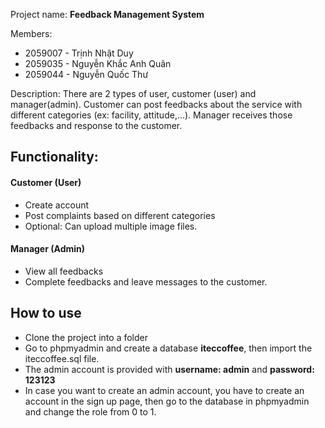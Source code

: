 Project name: **Feedback Management System**



Members:

- 2059007 - Trịnh Nhật Duy
- 2059035 - Nguyễn Khắc Anh Quân
- 2059044 - Nguyễn Quốc Thư

Description: There are 2 types of user, customer (user) and manager(admin). Customer can post feedbacks about the service with different categories (ex: facility, attitude,…).
Manager receives those feedbacks and response to the customer.

## Functionality:

#### Customer (User)
- Create account
- Post complaints based on different categories
- Optional: Can upload multiple image files.
#### Manager (Admin)
- View all feedbacks
- Complete feedbacks and leave messages to the customer.

## How to use
- Clone the project into a folder
- Go to phpmyadmin and create a database **iteccoffee**, then import the iteccoffee.sql file.
- The admin account is provided with **username: admin** and **password: 123123**
- In case you want to create an admin account, you have to create an account in the sign up page, then go to the database in phpmyadmin and change the role from 0 to 1.

